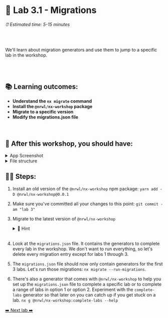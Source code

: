 # 🚂 Lab 3.1 - Migrations

###### ⏰ Estimated time: 5-15 minutes

<br />

We'll learn about migration generators and use them to jump to a specific lab in the workshop.

<br /><br />

## 📚 Learning outcomes:

- **Understand the `nx migrate` command**
- **Install the `@nrwl/nx-workshop` package**
- **Migrate to a specific version**
- **Modify the migrations.json file**
  <br /><br /><br />

## 📲 After this workshop, you should have:

<details>
  <summary>App Screenshot</summary>
  <img src="../assets/lab3_screenshot.png" width="500" alt="screenshot of lab3 result">
</details>

<details>
  <summary>File structure</summary>
  <img src="../assets/lab3_directory-structure.png" height="700" alt="lab3 file structure">
</details>

## 🏋️‍♀️ Steps:

1. Install an old version of the `@nrwl/nx-workshop` npm package: `yarn add -D @nrwl/nx-workshop@0.0.1`
2. Make sure you've committed all your changes to this point: `git commit -am "lab 3"`
3. Migrate to the latest version of `@nrwl/nx-workshop`

   <details>
   <summary>🐳 Hint</summary>

   `nx migrate @nrwl/nx-workshop@latest`

   </details>
   <br />

4. Look at the `migrations.json` file. It contains the generators to complete every lab in the workshop. We don't want to run everything, so let's delete every migration entry except for labs 1 through 3.
5. The `migrations.json` file should now only contain generators for the first 3 labs. Let's run those migrations: `nx migrate --run-migrations`.
6. There's also a generator that comes with `@nrwl/nx-workshop` to help you set up the `migrations.json` file to complete a specific lab or to complete a range of labs in option 1 or option 2. Experiment with the `complete-labs` generator so that later on you can catch up if you get stuck on a lab. `nx g @nrwl/nx-workshop:complete-labs --help`

[➡️ Next lab ➡️](../lab4/LAB.md)
